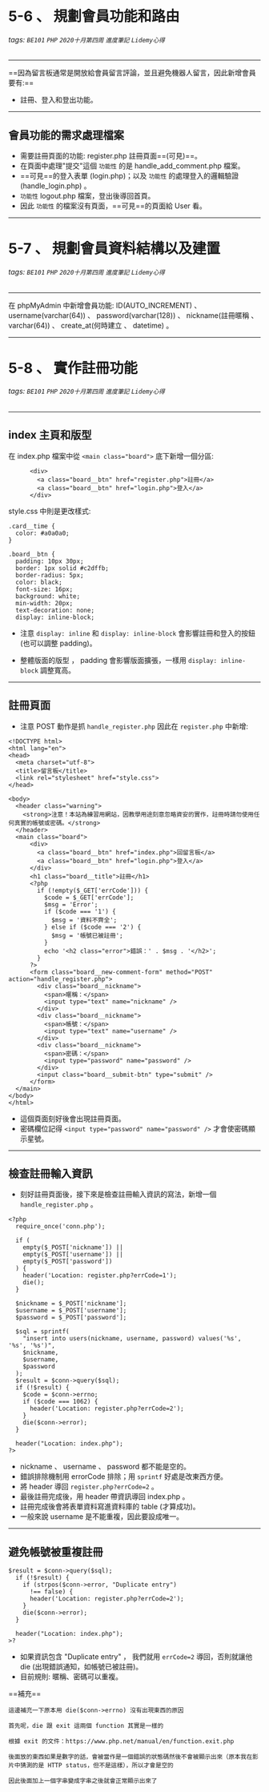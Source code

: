 # 5-6 、 規劃會員功能和路由
###### tags: `BE101` `PHP` `2020十月第四周` `進度筆記` `Lidemy心得`  

---

==因為留言板通常是開放給會員留言評論，並且避免機器人留言，因此新增會員要有:==
- 註冊、登入和登出功能。 

---
## 會員功能的需求處理檔案 
- 需要註冊頁面的功能: register.php 註冊頁面==(可見)==。 
- 在頁面中處理"提交"這個 `功能性` 的是 handle_add_comment.php 檔案。 
- ==可見==的登入表單 (login.php)；以及 `功能性` 的處理登入的邏輯驗證(handle_login.php) 。 
- `功能性` logout.php 檔案，登出後導回首頁。 
- 因此 `功能性` 的檔案沒有頁面，==可見==的頁面給 User 看。 

***

# 5-7 、 規劃會員資料結構以及建置  
###### tags: `BE101` `PHP` `2020十月第四周` `進度筆記` `Lidemy心得`  

---
在 phpMyAdmin 中新增會員功能: 
ID(AUTO_INCREMENT) 、 username(varchar(64)) 、 password(varchar(128)) 、 nickname(註冊暱稱 、 varchar(64)) 、 create_at(何時建立 、 datetime) 。  

***

# 5-8 、 實作註冊功能  
###### tags: `BE101` `PHP` `2020十月第四周` `進度筆記` `Lidemy心得`  

---

## index 主頁和版型
在 index.php 檔案中從 `<main class="board">` 底下新增一個分區:   
```
      <div>
        <a class="board__btn" href="register.php">註冊</a>
        <a class="board__btn" href="login.php">登入</a>
      </div>
```

style.css 中則是更改樣式:  
```
.card__time {
  color: #a0a0a0;
}

.board__btn {
  padding: 10px 30px;
  border: 1px solid #c2dffb;
  border-radius: 5px;
  color: black;
  font-size: 16px;
  background: white;
  min-width: 20px;
  text-decoration: none;
  display: inline-block;
```

- 注意 `display: inline` 和 `display: inline-block` 會影響註冊和登入的按鈕(也可以調整 padding)。  

- 整體版面的版型 ， padding 會影響版面擴張，一樣用 `display: inline-block` 調整寬高。 

***

## 註冊頁面  

- 注意 POST 動作是抓 `handle_register.php` 因此在 `register.php` 中新增: 
```
<!DOCTYPE html>
<html lang="en">
<head>
  <meta charset="utf-8">
  <title>留言板</title>
  <link rel="stylesheet" href="style.css">
</head>

<body>
  <header class="warning">
    <strong>注意！本站為練習用網站，因教學用途刻意忽略資安的實作，註冊時請勿使用任何真實的帳號或密碼。</strong>
  </header>
  <main class="board">
      <div>
        <a class="board__btn" href="index.php">回留言板</a>
        <a class="board__btn" href="login.php">登入</a>
      </div>
      <h1 class="board__title">註冊</h1>
      <?php
        if (!empty($_GET['errCode'])) {
          $code = $_GET['errCode'];
          $msg = 'Error';
          if ($code === '1') {
            $msg = '資料不齊全';
          } else if ($code === '2') {
            $msg = '帳號已被註冊';
          }
          echo '<h2 class="error">錯誤：' . $msg . '</h2>';
        }
      ?>
      <form class="board__new-comment-form" method="POST" action="handle_register.php">
        <div class="board__nickname">
          <span>暱稱：</span>
          <input type="text" name="nickname" />
        </div>
        <div class="board__nickname">
          <span>帳號：</span>
          <input type="text" name="username" />
        </div>
        <div class="board__nickname">
          <span>密碼：</span>
          <input type="password" name="password" />
        </div>
        <input class="board__submit-btn" type="submit" />
      </form>
  </main>
</body>
</html> 
```

- 這個頁面刻好後會出現註冊頁面。  
- 密碼欄位記得 `<input type="password" name="password" />` 才會使密碼顯示星號。  

---

## 檢查註冊輸入資訊

- 刻好註冊頁面後，接下來是檢查註冊輸入資訊的寫法，新增一個 ` handle_register.php` 。  

```
<?php
  require_once('conn.php');

  if (
    empty($_POST['nickname']) ||
    empty($_POST['username']) ||
    empty($_POST['password']) 
  ) {
    header('Location: register.php?errCode=1');
    die();
  }

  $nickname = $_POST['nickname'];
  $username = $_POST['username'];
  $password = $_POST['password'];

  $sql = sprintf(
    "insert into users(nickname, username, password) values('%s', '%s', '%s')",
    $nickname,
    $username,
    $password
  );
  $result = $conn->query($sql);
  if (!$result) {
    $code = $conn->errno;
    if ($code === 1062) {
      header('Location: register.php?errCode=2');
    }
    die($conn->error);
  }

  header("Location: index.php");
?>
```

- nickname 、 username 、 password 都不能是空的。  
- 錯誤排除機制用 errorCode 排除；用 `sprintf` 好處是改東西方便。  
- 將 header 導回 `register.php?errCode=2` 。  
- 最後註冊完成後，用 header 帶資訊導回 index.php 。 
- 註冊完成後會將表單資料寫進資料庫的 table (才算成功)。 
- 一般來說 username 是不能重複，因此要設成唯一。 

***

## 避免帳號被重複註冊  
```
$result = $conn->query($sql);
  if (!$result) {
    if (strpos($conn->error, "Duplicate entry")
	  !== false) { 
      header('Location: register.php?errCode=2');
    }
    die($conn->error);
  }

  header("Location: index.php");
>?
```
- 如果資訊包含 "Duplicate entry" ， 我們就用 `errCode=2` 導回，否則就讓他 die (出現錯誤通知，如帳號已被註冊)。 
- 目前規則: 暱稱、密碼可以重複。 

==補充==  
```
這邊補充一下原本用 die($conn->errno) 沒有出現東西的原因

首先呢，die 跟 exit 這兩個 function 其實是一樣的

根據 exit 的文件：https://www.php.net/manual/en/function.exit.php

後面放的東西如果是數字的話，會被當作是一個錯誤的狀態碼然後不會被顯示出來（原本我在影片中猜測的是 HTTP status，但不是這樣），所以才會是空的

因此後面加上一個字串變成字串之後就會正常顯示出來了
```